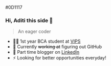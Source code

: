 #0D1117
### Hi, Aditi this side 👋
> An eager coder

- 👨‍💻 1st year BCA student at [VIPS](https://vips.edu/)
- 🤔 Currently ~~working at~~ figuring out GitHub
- 💬 Part time blogger on [LinkedIn](https://www.linkedin.com/in/aditi-matta-21976021b)
- ⚡ Looking for better opportunities everyday!
<!--
**Aditimatta/aditimatta** is a ✨ _special_ ✨ repository because its `README.md` (this file) appears on your GitHub profile.

Here are some ideas to get you started:

- 🔭 I’m currently working on ...
- 🌱 I’m currently learning ...
- 👯 I’m looking to collaborate on ...
- 🤔 I’m looking for help with ...
- 💬 Ask me about ...
- 📫 How to reach me: ...
- 😄 Pronouns: ...
- ⚡ Fun fact: ...
-->
